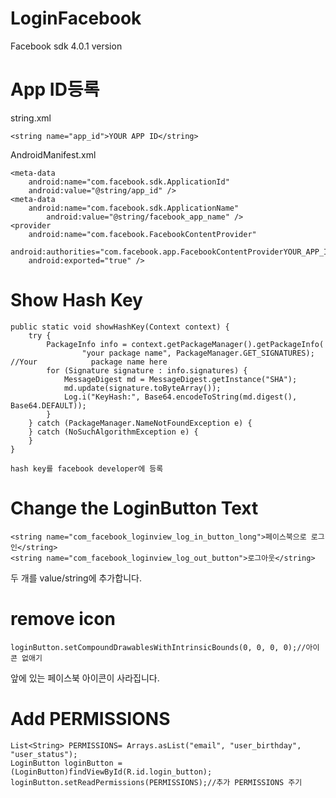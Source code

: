 # LoginFacebook
Facebook sdk 4.0.1 version

# App ID등록
string.xml

    <string name="app_id">YOUR APP ID</string>

AndroidManifest.xml

    <meta-data
        android:name="com.facebook.sdk.ApplicationId"
        android:value="@string/app_id" />
    <meta-data
        android:name="com.facebook.sdk.ApplicationName"
            android:value="@string/facebook_app_name" />
    <provider
        android:name="com.facebook.FacebookContentProvider"
        android:authorities="com.facebook.app.FacebookContentProviderYOUR_APP_ID"
        android:exported="true" />

# Show Hash Key

    public static void showHashKey(Context context) {
        try {
            PackageInfo info = context.getPackageManager().getPackageInfo(
                    "your package name", PackageManager.GET_SIGNATURES); //Your            package name here
            for (Signature signature : info.signatures) {
                MessageDigest md = MessageDigest.getInstance("SHA");
                md.update(signature.toByteArray());
                Log.i("KeyHash:", Base64.encodeToString(md.digest(), Base64.DEFAULT));
            }
        } catch (PackageManager.NameNotFoundException e) {
        } catch (NoSuchAlgorithmException e) {
        }
    }
    
    hash key를 facebook developer에 등록
    
# Change the LoginButton Text
    <string name="com_facebook_loginview_log_in_button_long">페이스북으로 로그인</string>
    <string name="com_facebook_loginview_log_out_button">로그아웃</string>
두 개를 value/string에 추가합니다.

# remove icon
    loginButton.setCompoundDrawablesWithIntrinsicBounds(0, 0, 0, 0);//아이콘 없애기
앞에 있는 페이스북 아이콘이 사라집니다.

# Add PERMISSIONS
    List<String> PERMISSIONS= Arrays.asList("email", "user_birthday", "user_status");
    LoginButton loginButton = (LoginButton)findViewById(R.id.login_button);
    loginButton.setReadPermissions(PERMISSIONS);//추가 PERMISSIONS 주기

